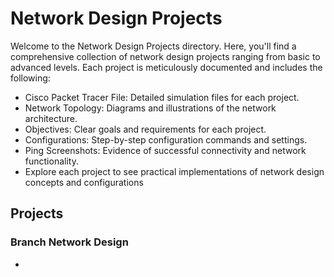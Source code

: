 # Network Design Projects
Welcome to the Network Design Projects directory. Here, you'll find a comprehensive collection of network design projects ranging from basic to advanced levels. Each project is meticulously documented and includes the following:
- Cisco Packet Tracer File: Detailed simulation files for each project.
- Network Topology: Diagrams and illustrations of the network architecture.
- Objectives: Clear goals and requirements for each project.
- Configurations: Step-by-step configuration commands and settings.
- Ping Screenshots: Evidence of successful connectivity and network functionality.
- Explore each project to see practical implementations of network design concepts and configurations

## Projects

### Branch Network Design
  - 

